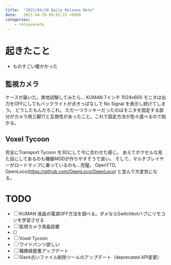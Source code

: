 ```yaml
---
title:  "2021/04/20 Daily Release Note"
date:   2021-04-20 09:01:23 +0900
categories:
	- releasenote
---
```

# 起きたこと

* ものすごい暖かかった

## 監視カメラ

ケースが届いた。実地試験してみたら…
KUMAN 7インチ 1024x600 モニタは出力をOFFにしてもバックライトが点きっぱなしで No Signal を表示し続けてしまう。
どうしたもんだろこれ。
ただ一つラッキーだったのはモニタを固定する部分がカメラ用三脚穴と互換性があったこと。これで固定方法が色々選べるので助かる。

## Voxel Tycoon

完全にTransport Tycoon を3Dにして今に合わせた感じ。
あえてボクセルな見た目にしてあるのも機器MODが作りやすそうで良い。
そして、マルチプレイヤーがロードマップに乗っているのも…完璧。
OpenTTD, OpenLoco(https://github.com/OpenLoco/OpenLoco) と並んで大変気になる。

# TODO 

- [ ] KUMAN 液晶の電源OFF方法を調べる。ダメならSwitchbotハブにリモコンを学習させる
- [ ] 監視カメラ液晶設置
- [ ] 
- [ ] Voxel Tycoon
- [ ] ワイドパンツ欲しい
- [ ] 職務経歴書アップデート
- [ ] Slack古いファイル削除ツールのアップデート（deprecated API変更）